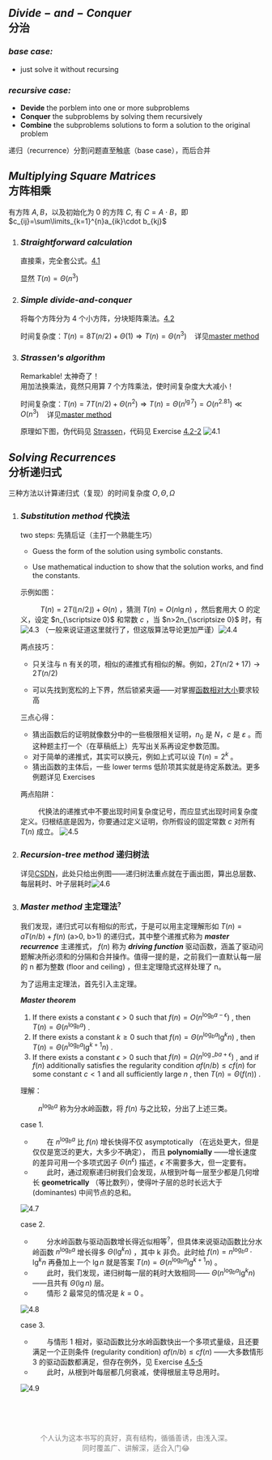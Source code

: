 ## $Divide-and-Conquer$ <br>分治

### _base case:_

- just solve it without recursing

### _recursive case:_

- **Devide** the porblem into one or more subproblems <br>
- **Conquer** the subproblems by solving them recursively <br>
- **Combine** the subproblems solutions to form a solution to the original problem <br>

递归（recurrence）分割问题直至触底（base case），而后合并

## $Multiplying~Square~Matrices$ <br>方阵相乘

有方阵 $A, B$，以及初始化为 0 的方阵 $C$, 有 $C=A\cdot B$，即 $c_{ij}=\sum\limits_{k=1}^{n}a_{ik}\cdot b_{kj}$

1. ### _Straightforward calculation_

   直接乘，完全套公式。[4.1](../code/Chapter4/Text/4.1.1_matrixMultiply.c)

   显然 $T(n)=\Theta(n^3)$

2. ### _Simple divide-and-conquer_

   将每个方阵分为 4 个小方阵，分块矩阵乘法。[4.2](../code/Chapter4/Text/4.1.2_matrixMultiplyRecursive.c)

   时间复杂度：$T(n)=8T(n/2)+\Theta(1) \Longrightarrow   T(n)=\Theta(n^3)~~~$ 详见[master method](#mst)

3. ### _Strassen's algorithm_

   Remarkable! 太神奇了！<br>用加法换乘法，竟然只用算 7 个方阵乘法，使时间复杂度大大减小！

   时间复杂度：$T(n)=7T(n/2)+\Theta(n^2) \Longrightarrow T(n)=\Theta(n^{\lg 7})=O(n^{2.81}) \ll O(n^3)~~~$ 详见[master method](#mst)

   原理如下图，伪代码见 [Strassen](../imgs/Ch4/4.2.png)，代码见 Exercise [4.2-2](../code/Chapter4/Exercises/4.2-2.c)
   ![4.1](../imgs/Ch4/4.1.png)

## $Solving~Recurrences$ <br>分析递归式

三种方法以计算递归式（复现）的时间复杂度 $O,\Theta,\Omega$

1.  ### _Substitution method_ 代换法

    two steps: 先猜后证（主打一个熟能生巧）

    - Guess the form of the solution using symbolic constants.

    - Use mathematical induction to show that the solution works, and find the constants.

    示例如图：

    &#8195;&#8195;&#8194; $T(n)=2T(\lfloor n/2\rfloor)+\Theta(n)$ ，猜测 $T(n)=O(n\lg n)$ ，然后套用大 O 的定义，设定 $n_{\scriptsize 0}$ 和常数 $c$ ，当 $n>2n_{\scriptsize 0}$ 时，有 ![4.3](../imgs/Ch4/4.3.png) （一般来说证道这里就行了，但这版算法导论更加严谨）![4.4](../imgs/Ch4/4.4.png)

    两点技巧：

    - 只关注与 n 有关的项，相似的递推式有相似的解。例如，$2T(n/2+17)\to 2T(n/2)$

    - 可以先找到宽松的上下界，然后锁紧夹逼——对掌握[函数相对大小](../code/Chapter3/Problems/3-3.md)要求较高

    三点心得：

    - 猜出函数后的证明就像数分中的一些极限相关证明，$n_{\scriptscriptstyle 0}$ 是 $N$，$c$ 是 $\varepsilon$ 。而这种题主打一个（在草稿纸上）先写出关系再设定参数范围。
    - 对于简单的递推式，其实可以换元，例如上式可以设 $T(n)=2^k$ 。
    - 猜出函数的主体后，一些 lower terms 低阶项其实就是待定系数法。更多例题详见 Exercises

    两点陷阱：

    &#8195;&#8195;&#8194;代换法的递推式中不要出现时间复杂度记号，而应显式出现时间复杂度定义。归根结底是因为，你要通过定义证明，你所假设的固定常数 $c$ 对所有 $T(n)$ 成立。
    ![4.5](../imgs/Ch4/4.5.png)

2.  ### _Recursion-tree method_ 递归树法

    详见[CSDN](https://blog.csdn.net/yangtzhou/article/details/105339108)，此处只给出例图——递归树法重点就在于画出图，算出总层数、每层耗时、叶子层耗时![4.6](../imgs/Ch4/4.6.png)

3.  ### _Master method_ 主定理法$^?$ <span id=mst></span>

    我们发现，递归式可以有相似的形式，于是可以用主定理解形如 $T(n)=aT(n/b)+f(n)$ (a>0, b>1) 的递归式，其中整个递推式称为 **_master recurrence_** 主递推式， $f(n)$ 称为 _**driving function**_ 驱动函数，涵盖了驱动问题解决所必须和的分隔和合并操作。值得一提的是，之前我们一直默认每一层的 n 都为整数 (floor and ceiling) ，但主定理隐式这样处理了 n。

    为了运用主定理法，首先引入主定理。

    **_Master theorem_**

    1. If there exists a constant $\epsilon>0$ such that $f(n)=O\left(n^{\log _{b} a-\epsilon}\right)$ , then $T(n)= \Theta\left(n^{\log _{b} a}\right)$ .
    2. If there exists a constant $k \geqslant 0$ such that $f(n)=\Theta\left(n^{\log _{b} a} \lg ^{k} n\right)$ , then $T(n)= \Theta\left(n^{\log _{b} a} \lg ^{k+1} n\right)$ .
    3. If there exists a constant $\epsilon>0$ such that $f(n)=\Omega\left(n^{\log \_{b} a+\epsilon}\right)$ , and if $f(n)$ additionally satisfies the regularity condition $af(n/b) \leq c f(n)$ for some constant $c<1$ and all sufficiently large $n$ , then $T(n)=\Theta(f(n))$ .

    理解：

    &#8195;&#8195;&#8194;$n^{\log_b a}$ 称为分水岭函数，将 $f(n)$ 与之比较，分出了上述三类。

    case 1.

    - &#8195;&#8195;在 $n^{\log_b a}$ 比 $f(n)$ 增长快得不仅 asymptotically （在远处更大，但是仅仅是宽泛的更大，大多少不确定）， 而且 **polynomially** ——增长速度的差异可用一个多项式因子 $\Theta(n^\epsilon)$ 描述，$\epsilon$ 不需要多大，但一定要有。
    - &#8195;&#8195;此时，通过观察递归树我们会发现，从根到叶每一层至少都是几何增长 **geometrically** （等比数列），使得叶子层的总时长远大于 (dominantes) 中间节点的总和。

    ![4.7](../imgs/Ch4/4.7.png)

    case 2.

    - &#8195;&#8195;分水岭函数与驱动函数增长得近似相等$^?$，但具体来说驱动函数比分水岭函数 $n^{\log_ba}$ 增长得多 $\Theta (\lg^k n)$ ，其中 k 非负。此时给 $f(n)=n^{\log_ba} \cdot \lg^kn$ 再叠加上一个 $\lg n$ 就是答案 $T(n)=\Theta(n^{\log_ba} \lg^{k+1}n)$ 。
    - &#8195;&#8195;此时，我们发现，递归树每一层的耗时大致相同—— $\Theta(n^{\log_ba}\lg^kn)$ ——且共有 $\Theta(\lg n)$ 层。
    - &#8195;&#8195;情形 2 最常见的情况是 $k=0$ 。

    ![4.8](../imgs/Ch4/4.8.png)

    case 3.

    - &#8195;&#8195;与情形 1 相对，驱动函数比分水岭函数快出一个多项式量级，且还要满足一个正则条件 (regularity condition) $af(n/b)\leqslant cf(n)$ ——大多数情形 3 的驱动函数都满足，但存在例外，见 Exercise [4.5-5](../code/Chapter4/Exercises/4.5-5.md)
    - &#8195;&#8195;此时，从根到叶每层都几何衰减，使得根层主导总用时。

    ![4.9](../imgs/Ch4/4.9.png)

<br><br><br><div style="color: grey; text-align: center; font-size:14px">个人认为这本书写的真好，真有结构，循循善诱，由浅入深。<br>
同时覆盖广、讲解深，适合入门&#128514;</div>
